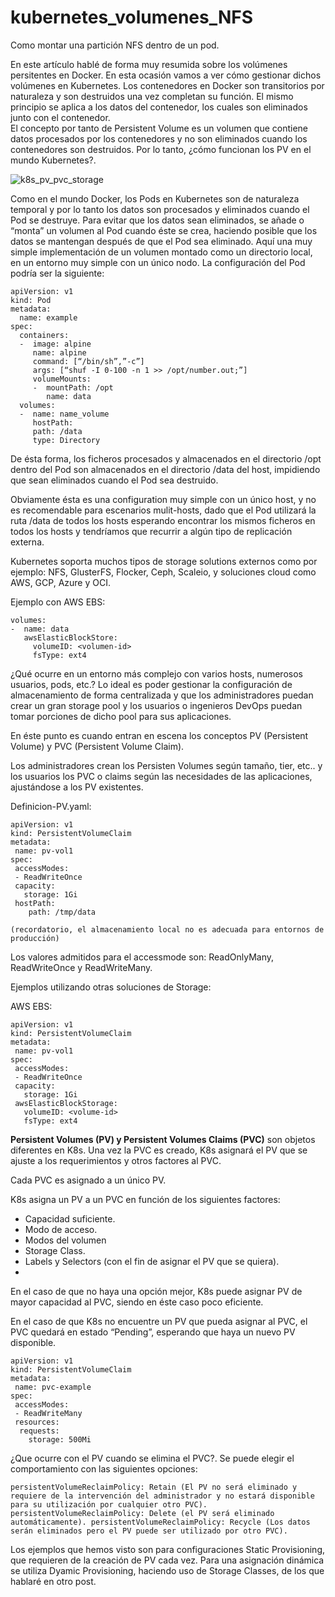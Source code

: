 # kubernetes_volumenes_NFS
Como montar una partición NFS dentro de un pod.


En este artículo hablé de forma muy resumida sobre los volúmenes persitentes en Docker. En esta ocasión vamos a ver cómo gestionar dichos volúmenes en Kubernetes.
Los contenedores en Docker son transitorios por naturaleza y son destruidos una vez completan su función. El mismo principio se aplica a los datos del contenedor, los cuales son eliminados junto con el contenedor.  
El concepto por tanto de Persistent Volume es un volumen que contiene datos procesados por los contenedores y no son eliminados cuando los contenedores son destruidos. Por lo tanto, ¿cómo funcionan los PV en el mundo Kubernetes?.

![k8s_pv_pvc_storage](https://user-images.githubusercontent.com/18565089/129227386-38373b9d-faca-4206-812b-3804e6bb23f4.png)


Como en el mundo Docker, los Pods en Kubernetes son de naturaleza temporal y por lo tanto los datos son procesados y eliminados cuando el Pod se destruye.
Para evitar que los datos sean eliminados, se añade o “monta” un volumen al Pod cuando éste se crea, haciendo posible que los datos se mantengan después de que el Pod sea eliminado.
Aquí una muy simple implementación de un volumen montado como un directorio local, en un entorno muy simple con un único nodo. La configuración del Pod podría ser la siguiente:

```
apiVersion: v1
kind: Pod
metadata: 
  name: example
spec: 
  containers: 
  -  image: alpine
     name: alpine
     command: [“/bin/sh”,”-c”]
     args: [“shuf -I 0-100 -n 1 >> /opt/number.out;”]
     volumeMounts:
     -	mountPath: /opt
        name: data
  volumes:
  -  name: name_volume
     hostPath:
     path: /data
     type: Directory
```
De ésta forma, los ficheros procesados y almacenados en el directorio /opt dentro del Pod son almacenados en el directorio /data del host, impidiendo que sean eliminados cuando el Pod sea destruido.

Obviamente ésta es una configuration muy simple con un único host, y no es recomendable para escenarios mulit-hosts, dado que el Pod utilizará la ruta /data de todos los hosts esperando encontrar los mismos ficheros en todos los hosts y tendríamos que recurrir a algún tipo de replicación externa. 

Kubernetes soporta muchos tipos de storage solutions externos como por ejemplo: NFS, GlusterFS, Flocker, Ceph, Scaleio, y soluciones cloud como AWS, GCP, Azure y OCI.

Ejemplo con AWS EBS:

```
volumes:
-  name: data
   awsElasticBlockStore:
     volumeID: <volumen-id>
     fsType: ext4
```

¿Qué ocurre en un entorno más complejo con varios hosts, numerosos usuarios, pods, etc.?
Lo ideal es poder gestionar la configuración de almacenamiento de forma centralizada y que los administradores puedan crear un gran storage pool y los usuarios o ingenieros DevOps puedan tomar porciones de dicho pool para sus aplicaciones.

En éste punto es cuando entran en escena los conceptos PV (Persistent Volume) y PVC (Persistent Volume Claim).

Los administradores crean los Persisten Volumes según tamaño, tier, etc.. y los usuarios los PVC o claims según las necesidades de las aplicaciones, ajustándose a los PV existentes.

Definicion-PV.yaml:

```
apiVersion: v1
kind: PersistentVolumeClaim
metadata:
 name: pv-vol1
spec:
 accessModes:
 - ReadWriteOnce
 capacity:
   storage: 1Gi
 hostPath:
    path: /tmp/data
```

```
(recordatorio, el almacenamiento local no es adecuada para entornos de producción)
```

Los valores admitidos para el accessmode son: ReadOnlyMany, ReadWriteOnce y ReadWriteMany.

Ejemplos utilizando otras soluciones de Storage:

AWS EBS:

```
apiVersion: v1
kind: PersistentVolumeClaim
metadata:
 name: pv-vol1
spec:
 accessModes:
 - ReadWriteOnce
 capacity:
   storage: 1Gi
 awsElasticBlockStorage:
   volumeID: <volume-id>
   fsType: ext4
```

**Persistent Volumes (PV) y Persistent Volumes Claims (PVC)** son objetos diferentes en K8s. Una vez la PVC es creado, K8s asignará el PV que se ajuste a los requerimientos y otros factores al PVC.

Cada PVC es asignado a un único PV.

K8s asigna un PV a un PVC en función de los siguientes factores:

- Capacidad suficiente.
- Modo de acceso.
- Modos del volumen
- Storage Class.
- Labels y Selectors (con el fin de asignar el PV que se quiera).
- 
En el caso de que no haya una opción mejor, K8s puede asignar PV de mayor capacidad al PVC, siendo en éste caso poco eficiente.

En el caso de que K8s no encuentre un PV que pueda asignar al PVC, el PVC quedará en estado “Pending”, esperando que haya un nuevo PV disponible.

```
apiVersion: v1
kind: PersistentVolumeClaim
metadata:
 name: pvc-example
spec:
 accessModes:
 - ReadWriteMany
 resources:
  requests:
    storage: 500Mi

```

¿Que ocurre con el PV cuando se elimina el PVC?. Se puede elegir el comportamiento con las siguientes opciones:

```
persistentVolumeReclaimPolicy: Retain (El PV no será eliminado y requiere de la intervención del administrador y no estará disponible para su utilización por cualquier otro PVC).
persistentVolumeReclaimPolicy: Delete (el PV será eliminado automáticamente). persistentVolumeReclaimPolicy: Recycle (Los datos serán eliminados pero el PV puede ser utilizado por otro PVC). 

```

Los ejemplos que hemos visto son para configuraciones Static Provisioning, que requieren de la creación de PV cada vez. Para una asignación dinámica se utiliza Dyamic Provisioning, haciendo uso de Storage Classes, de los que hablaré en otro post.
